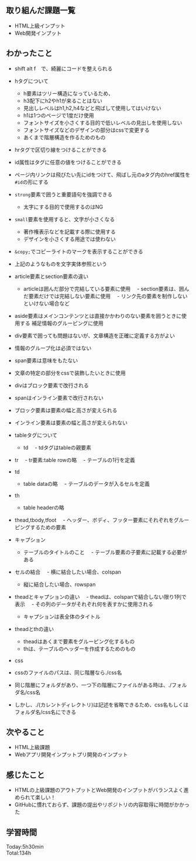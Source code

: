 ## 取り組んだ課題一覧
- HTML上級インプット
- Web開発インプット
## わかったこと
- shift alt f　で、綺麗にコードを整えられる

- hタグについて
  - h要素はツリー構造になっているため、
  - h3配下にh2やh1が来ることはない
  - 見出しレベルはh1,h2,h4などと飛ばして使用してはいけない
  - h1は1つのページで1度だけ使用
  - フォントサイズを小さくする目的で低いレベルの見出しを使用しない
  - フォントサイズなどのデザインの部分はcssで変更する
  - あくまで階層構造を作るためのもの

- hrタグで区切り線をつけることができる

- id属性はタグに任意の値をつけることができる
- ページ内リンクは飛びたい先にidをつけて、飛ばし元のaタグ内のhref属性を`#id`の形にする

- `strong`要素で囲うと重要語句を強調できる
  - 太字にする目的で使用するのはNG


- `small`要素を使用すると、文字が小さくなる
  - 著作権表示などを記載する際に使用する
  - デザインを小さくする用途では使わない

- `&copy;`でコピーライトのマークを表示することができる
- 上記のようなものを文字実体参照という

- article要素とsection要素の違い
  - articleは囲んだ部分で完結している要素に使用
　- section要素は、囲んだ要素だけでは完結しない要素に使用
　- リンク先の要素を制作しないといけない場合など

- aside要素はメインコンテンツとは直接かかわりのない要素を囲うときに使用する
補足情報のグルーピングに使用
- div要素で囲っても問題はないが、文章構造を正確に定義する方がよい
- 情報のグループ化は必須ではない

- span要素は意味をもたない
- 文章の特定の部分をcssで装飾したいときに使用

- divはブロック要素で改行される
- spanはインライン要素で改行されない
- ブロック要素は要素の幅と高さが変えられる
- インライン要素は要素の幅と高さが変えられない


- tableタグについて
  - td
　- tdタグはtableの親要素

- tr
　- tr要素:table rowの略
　- テーブルの1行を定義

- td
  - table dataの略
　- テーブルのデータが入るセルを定義

- th
  - table headerの略

- thead,tbody,tfoot
　- ヘッダー、ボディ、フッター要素にそれぞれをグルーピングするための要素

- キャプション
  - テーブルのタイトルのこと
　- テーブル要素の子要素に記載する必要がある

- セルの結合
　- 横に結合したい場合、colspan
  - 縦に結合したい場合、rowspan

- theadとキャプションの違い
　- theadは、colspanで結合しない限り1列で表示
　- その列のデータがそれぞれ何を表すかに使用される
  - キャプションは表全体のタイトル

- theadとthの違い
  - theadはあくまで要素をグルーピング化するもの
  - thは、テーブルのヘッダーを作成するためのもの

- css
 - cssのファイルのパスは、同じ階層なら./css名
 - 同じ階層にフォルダがあり、一つ下の階層にファイルがある時は、./フォルダ名/css名
 - しかし、./(カレントディレクトリ)は記述を省略できるため、css名もしくはフォルダ名/css名にできる

## 次やること
- HTML上級課題
- Webアプリ開発インプットプリ開発のインプット
## 感じたこと
- HTMLの上級課題のアウトプットとWeb開発のインプットがバランスよく進められて楽しい！
- GitHubに慣れておらず、課題の提出やリポジトリの内容取得に時間がかかった
## 学習時間
Today:5h30min  
Total:134h  
